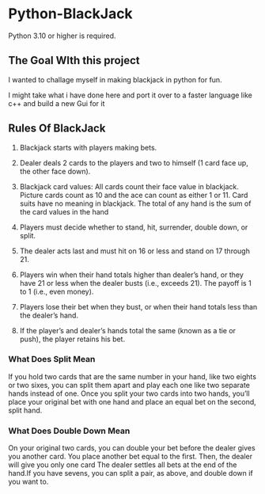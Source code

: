 # Python-BlackJack

Python 3.10 or higher is required.

## The Goal WIth this project

I wanted to challage myself in making blackjack in python for fun. 

I might take what i have done here and port it over to a faster language like c++ and build a new Gui for it




## Rules Of BlackJack

1.  Blackjack starts with players making bets.

2.  Dealer deals 2 cards to the players and two to himself (1 card face up, the other face down).

3.  Blackjack card values: All cards count their face value in blackjack. Picture cards count as 
    10 and the ace can count as either 1 or 11. Card suits have no meaning in blackjack. 
    The total of any hand is the sum of the card values in the hand

4.  Players must decide whether to stand, hit, surrender, double down, or split.

5.  The dealer acts last and must hit on 16 or less and stand on 17 through 21.

6.  Players win when their hand totals higher than dealer’s hand, or they have 21 or less when 
    the dealer busts (i.e., exceeds 21). The payoff is 1 to 1 (i.e., even money).

7.  Players lose their bet when they bust, or when their hand totals less than the dealer’s hand.

8.  If the player’s and dealer’s hands total the same (known as a tie or push), the player retains his bet.

### What Does Split Mean


If you hold two cards that are the same number in your hand, like two eights or two sixes, you can split 
them apart and play each one like two separate hands instead of one. Once you split your two cards into two 
hands, you’ll place your original bet with one hand and place an equal bet on the second, split hand.


### What Does Double Down Mean

On your original two cards, you can double your bet before the dealer gives you another card. You place 
another bet equal to the first. Then, the dealer will give you only one card The dealer settles all bets 
at the end of the hand.If you have sevens, you can split a pair, as above, and double down if you want to.